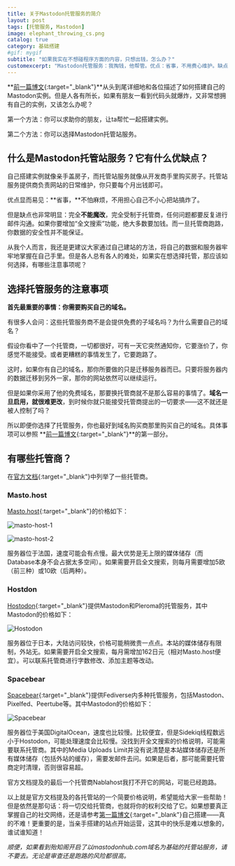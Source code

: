 ```yaml
---
title: 关于Mastodon托管服务的简介
layout: post
tags: [托管服务, Mastodon]
image: elephant_throwing_cs.png
catalog: true 
category: 基础搭建
#gif: mygif
subtitle: "如果我实在不想碰程序方面的内容，只想出钱，怎么办？"
customexcerpt: "Mastodon托管服务：我掏钱，他帮管。优点：省事，不用费心维护。缺点：完全受制于托管商，需要反复邮件沟通，完全无法魔改，数据依旧无法掌握在自己手中。如果实在无法自己建站，需要选择托管服务，那么有哪些托管商可以选择，又需要注意些什么呢？"
---
```


**[前一篇博文](https://pullopen.github.io/2020/07/19/How-to-build-a-mastodon-instance.html){:target="_blank"}**从头到尾详细地和各位描述了如何搭建自己的Mastodon实例。但是人各有所长，如果有朋友一看到代码头就爆炸，又非常想拥有自己的实例，又该怎么办呢？

第一个方法：你可以求助你的朋友，让ta帮忙一起搭建实例。

第二个方法：你可以选择Mastodon托管站服务。

## 什么是Mastodon托管站服务？它有什么优缺点？

自己搭建实例就像亲手盖房子，而托管站服务就像从开发商手里购买房子。托管站服务提供商负责网站的日常维护，你只要每个月出钱即可。

优点显而易见：**省事，**不怕麻烦，不用担心自己不小心把站搞炸了。

但是缺点也非常明显：完全**不能魔改**，完全受制于托管商，任何问题都要反复进行邮件沟通。如果你要增加“全文搜索”功能，绝大多数要加钱。而一旦托管商跑路，你数据的安全性并不能保证。

从我个人而言，我还是更建议大家通过自己建站的方法，将自己的数据和服务器牢牢地掌握在自己手里。但是各人总有各人的难处，如果实在想选择托管，那应该如何选择，有哪些注意事项呢？

## 选择托管服务的注意事项

**首先最重要的事情：你需要购买自己的域名。**

有很多人会问：这些托管服务商不是会提供免费的子域名吗？为什么需要自己的域名？

假设你看中了一个托管商，一切都很好，可有一天它突然通知你，它要涨价了，你感觉不能接受。或者更糟糕的事情发生了，它要跑路了。

这时，如果你有自己的域名，那你所要做的只是迁移服务器而已。只要将服务器内的数据迁移到另外一家，那你的网站依然可以继续运行。

但是如果你采用了他的免费域名，那要换托管商就不是那么容易的事情了。**域名一旦启用，就很难更改**，到时候你就只能接受托管商提出的一切要求——这不就还是被人控制了吗？

所以即便你选择了托管服务，你也最好到域名购买商那里购买自己的域名。具体事项可以参照 **[前一篇博文](https://pullopen.github.io/2020/07/19/How-to-build-a-mastodon-instance.html){:target="_blank"}**的第一部分。

## 有哪些托管商？

在[官方文档](https://docs.joinmastodon.org/zh-cn/user/run-your-own/){:target="_blank"}中列举了一些托管商。

### Masto.host

[Masto.host](https://masto.host/){:target="_blank"}的价格如下：

![masto-host-1](https://s1.ax1x.com/2020/07/19/UfpaDA.png)

![masto-host-2](https://s1.ax1x.com/2020/07/19/UfpUud.png)

服务器位于法国，速度可能会有点慢。最大优势是无上限的媒体储存（而Database本身不会占据太多空间）。如果需要开启全文搜索，则每月需要增加5欧（前三种）或10欧（后两种）。

### Hostdon

[Hostodon](https://hostdon.jp/){:target="_blank"}提供Mastodon和Pleroma的托管服务，其中Mastodon的价格如下：

![Hostodon](https://s1.ax1x.com/2020/07/19/Uf90sJ.png)

服务器位于日本，大陆访问较快，价格可能稍微贵一点点。本站的媒体储存有限制，外站无。如果需要开启全文搜索，每月需增加162日元（相对Masto.host便宜）。可以联系托管商进行字数修改、添加主题等改动。

### Spacebear

[Spacebear](https://app.spacebear.ee/mastodon){:target="_blank"}提供Fediverse内多种托管服务，包括Mastodon、Pixelfed、Peertube等。其中Mastodon的价格如下：

![Spacebear](https://s1.ax1x.com/2020/07/19/UfC4pT.png)

服务器位于美国DigitalOcean，速度也比较慢。比较便宜，但是Sidekiq线程数远小于Hostodon，可能处理速度会比较慢。没找到开全文搜索的价格说明，可能需要联系托管商。其中的Media Uploads Limit并没有说清楚是本站媒体储存还是所有媒体储存（包括外站的缓存），需要发邮件去问。如果是后者，那可能需要托管商定时清理，否则很容易超。



官方文档提及的最后一个托管商Nablahost我打不开它的网站，可能已经跑路。

以上就是官方文档提及的各托管站的一个简要价格说明，希望能给大家一些帮助！但是依然是那句话：将一切交给托管商，也就将你的权利交给了它。如果想要真正掌握自己的社交网络，还是请参考[第一篇博文](https://pullopen.github.io/2020/07/19/How-to-build-a-mastodon-instance.html){:target="_blank"}自己搭建——真的不难！更重要的是，当亲手搭建的站点开始运营，这其中的快乐是难以想象的，谁试谁知道！

*顺便，如果看到殆知阁开启了以mastodonhub.com域名为基础的托管站服务，请不要去。无论是审查还是跑路的风险都很高。*







